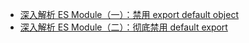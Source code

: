 - [深入解析 ES Module（一）：禁用 export default object](https://zhuanlan.zhihu.com/p/40733281)
- [深入解析 ES Module（二）：彻底禁用 default export](https://link.juejin.cn/?target=https%3A%2F%2Fzhuanlan.zhihu.com%2Fp%2F97335917)
